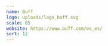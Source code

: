 ```yaml
---
name: Buff
logo: uploads/logo_buff.svg
scale: 85
website: https://www.buff.com/es_es/
sort: 12
---
```

